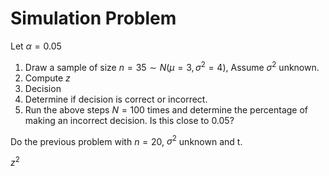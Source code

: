 Simulation Problem
=====================

Let $\alpha = 0.05$

1. Draw a sample of size $n = 35 \sim N(\mu = 3, \sigma^2 =  4)$, Assume  $\sigma^2$ unknown.
2. Compute  $z$
3. Decision
4. Determine if decision is correct or incorrect.
5. Run the above steps $N = 100$ times and determine the percentage of making an incorrect decision. Is this close to $0.05$?

Do the previous problem with $n = 20$, $\sigma^2$ unknown and t.

$z^2$
